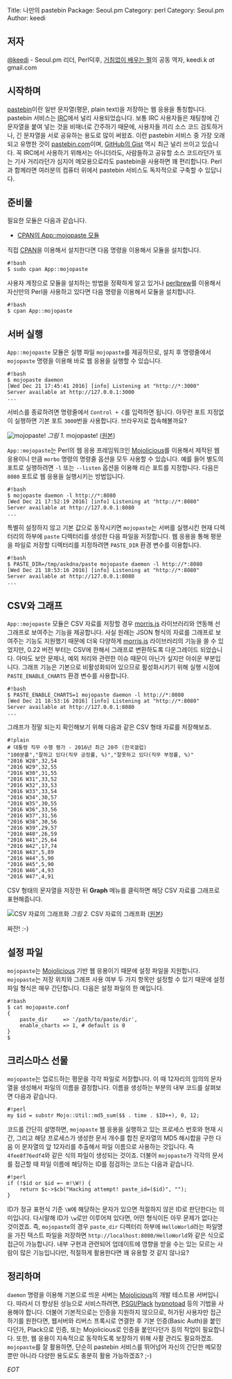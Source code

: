 Title:    나만의 pastebin
Package:  Seoul.pm
Category: perl
Category: Seoul.pm
Author:   keedi

저자
-----

[@keedi][twitter-keedi] - Seoul.pm 리더, Perl덕후,
[거침없이 배우는 펄][yes24-4433208]의 공동 역자, keedi.k _at_ gmail.com


시작하며
---------

[pastebin][wiki-pastebin]이란 일반 문자열(평문, plain text)을 저장하는 웹 응용을 통칭합니다.
pastebin 서비스는 [IRC][wiki-irc]에서 널리 사용되었습니다.
보통 IRC 사용자들은 채팅창에 긴 문자열을 붙여 넣는 것을 비매너로 간주하기 때문에,
사용자들 끼리 소스 코드 검토하거나, 긴 문자열을 서로 공유하는 용도로 많이 써왔죠.
이런 pastebin 서비스 중 가장 오래되고 유명한 것이 [pastebin.com][home-pastebin]이며,
[GitHub의 Gist][github-gist] 역시 최근 널리 쓰이고 있습니다.
꼭 IRC에서 사용하기 위해서는 아니더라도, 사람들하고 공유할 소스 코드라던가
또는 기사 거리라던가 심지어 메모용으로라도 pastebin을 사용하면 꽤 편리합니다.
Perl과 함께라면 여러분의 컴퓨터 위에서 pastebin 서비스도 독자적으로 구축할 수 있답니다.


준비물
-------

필요한 모듈은 다음과 같습니다.

- [CPAN의 App::mojopaste 모듈][cpan-app-mojopaste]

직접 [CPAN][cpan]을 이용해서 설치한다면 다음 명령을 이용해서 모듈을 설치합니다.

    #!bash
    $ sudo cpan App::mojopaste

사용자 계정으로 모듈을 설치하는 방법을 정확하게 알고 있거나
[perlbrew][home-perlbrew]를 이용해서 자신만의 Perl을 사용하고 있다면
다음 명령을 이용해서 모듈을 설치합니다.

    #!bash
    $ cpan App::mojopaste


서버 실행
----------

`App::mojopaste` 모듈은 실행 파일 `mojopaste`를 제공하므로,
설치 후 명령줄에서 `mojopaste` 명령을 이용해 바로 웹 응용을 실행할 수 있습니다.

    #!bash
    $ mojopaste daemon
    [Wed Dec 21 17:45:41 2016] [info] Listening at "http://*:3000"
    Server available at http://127.0.0.1:3000
    ...

서비스를 종료하려면 명령줄에서 `Control + C`를 입력하면 됩니다.
아무런 포트 지정없이 실행하면 기본 포트 `3000`번을 사용합니다.
브라우저로 접속해볼까요?

![mojopaste!][img-1-resize]
*그림 1.* mojopaste! ([원본][img-1])

`App::mojopaste`는 Perl의 웹 응용 프레임워크인 [Mojolicious][home-mojolicious]를
이용해서 제작된 웹 응용이니 만큼 `morbo` 명령의 명령줄 옵션을 모두 사용할 수 있습니다.
예를 들어 별도의 포트로 실행하려면 `-l` 또는 `--listen` 옵션을 이용해 리슨 포트를 지정합니다.
다음은 `8080` 포트로 웹 응용을 실행시키는 방법입니다.

    #!bash
    $ mojopaste daemon -l http://*:8080
    [Wed Dec 21 17:52:19 2016] [info] Listening at "http://*:8080"
    Server available at http://127.0.0.1:8080
    ...

특별히 설정하지 않고 기본 값으로 동작시키면 `mojopaste`는 서버를 실행시킨
현재 디렉터리의 하부에 `paste` 디렉터리를 생성한 다음 파일을 저장합니다.
웹 응용을 통해 평문을 파일로 저장할 디렉터리를 지정하려면 `PASTE_DIR` 환경 변수를 이용합니다.

    #!bash
    $ PASTE_DIR=/tmp/askdna/paste mojopaste daemon -l http://*:8080
    [Wed Dec 21 18:53:16 2016] [info] Listening at "http://*:8080"
    Server available at http://127.0.0.1:8080
    ...


CSV와 그래프
-------------

`App::mojopaste` 모듈은 CSV 자료를 저장할 경우 [morris.js][home-morrisjs]
라이브러리와 연동해 선 그래프로 보여주는 기능을 제공합니다.
사실 원래는 JSON 형식의 자료를 그래프로 보여주는 기능도 지원했기 때문에
더욱 다양하게 [morris.js][home-morrisjs] 라이브러리의 기능을 쓸 수 있었지만,
0.22 버전 부터는 CSV에 한해서 그래프로 변환하도록 다운그레이드 되었습니다.
아마도 보안 문제나, 예외 처리와 관련한 이슈 때문이 아닌가 싶지만 아쉬운 부분입니다.
그래프 기능은 기본으로 비활성화되어 있으므로 활성화시키기 위해
실행 시점에 `PASTE_ENABLE_CHARTS` 환경 변수를 사용합니다.

    #!bash
    $ PASTE_ENABLE_CHARTS=1 mojopaste daemon -l http://*:8080
    [Wed Dec 21 18:53:16 2016] [info] Listening at "http://*:8080"
    Server available at http://127.0.0.1:8080
    ...

그래프가 정말 되는지 확인해보기 위해 다음과 같은 CSV 형태 자료를 저장해보죠.

    #!plain
    # 대통령 직무 수행 평가 - 2016년 최근 20주 (한국갤럽)
    "100분률","잘하고 있다(직무 긍정률, %)","잘못하고 있다(직무 부정률, %)"
    "2016 W28",32,54
    "2016 W29",32,55
    "2016 W30",31,55
    "2016 W31",33,52
    "2016 W32",33,53
    "2016 W33",33,54
    "2016 W34",30,57
    "2016 W35",30,55
    "2016 W36",33,56
    "2016 W37",31,56
    "2016 W38",30,56
    "2016 W39",29,57
    "2016 W40",26,59
    "2016 W41",25,64
    "2016 W42",17,74
    "2016 W43",5,89
    "2016 W44",5,90
    "2016 W45",5,90
    "2016 W46",4,93
    "2016 W47",4,91

CSV 형태의 문자열을 저장한 뒤 **Graph** 메뉴를 클릭하면
해당 CSV 자료를 그래프로 표현해줍니다.

![CSV 자료의 그래프화][img-2-resize]
*그림 2.* CSV 자료의 그래프화 ([원본][img-2])

짜잔! :-)


설정 파일
----------

`mojopaste`는 [Mojolicious][home-mojolicious] 기반 웹 응용이기 때문에 설정 파일을 지원합니다.
`mojopaste`는 저장 위치와 그래프 사용 여부 두 가지 항목만 설정할 수 있기 때문에
설정 파일 형식은 매우 간단합니다.
다음은 설정 파일의 한 예입니다.

    #!bash
    $ cat mojopaste.conf
    {
        paste_dir     => '/path/to/paste/dir',
        enable_charts => 1, # default is 0
    }
    $


크리스마스 선물
----------------

`mojopaste`는 업로드하는 평문을 각각 파일로 저장합니다.
이 때 12자리의 임의의 문자열을 생성해서 파일의 이름을 결정합니다.
이름을 생성하는 부분의 내부 코드를 살펴보면 다음과 같습니다.

    #!perl
    my $id = substr Mojo::Util::md5_sum($$ . time . $ID++), 0, 12;

코드를 간단히 설명하면, `mojopaste` 웹 응용을 실행하고 있는 프로세스 번호와
현재 시간, 그리고 해당 프로세스가 생성한 문서 개수를 합친 문자열의
MD5 해시합을 구한 다음 이 문자열의 앞 12자리를 추출해서 파일 이름으로 사용하는 것입니다.
즉 `4fee8f76edf4`와 같은 식의 파일이 생성되는 것이죠.
더불어 `mojopaste`가 각각의 문서를 접근할 때 파일 이름에 해당하는 ID를 점검하는 코드는 다음과 같습니다.

    #!perl
    if (!$id or $id =~ m!\W!) {
        return $c->$cb("Hacking attempt! paste_id=($id)", "");
    }

ID가 정규 표현식 기준 `\W`에 해당하는 문자가 있으면 적절하지 않은 ID로 판단한다는 의미입니다.
다시말해 ID가 `\w`로만 이루어져 있다면, 어떤 형식이든 아무 문제가 없다는 것이겠죠.
즉, `mojopaste`의 경우 `paste_dir` 디렉터리 하부에 `HelloWorld`라는 파일명을 가진
텍스트 파일을 저장하면 `http://localhost:8080/HelloWorld`와 같은 식으로 접근이 가능합니다.
내부 구현과 관련되어 업데이트에 영향을 받을 수는 있는 모르는 사람이 많은 기능입니다만,
적절하게 활용한다면 꽤 유용할 것 같지 않나요?


정리하며
---------

`daemon` 명령을 이용해 기본으로 띄운 서버는 [Mojolicious][home-mojolicious]의 개발 테스트용 서버입니다.
따라서 더 향상된 성능으로 서비스하려면,
[PSGI/Plack][home-psgi-plack] [hypnotoad][cpan-mojo-server-hypnotoad] 등의 기법을 사용해야 합니다.
더불어 기본적으로는 인증을 지원하지 않으므로, 허가된 사용자만 접근하기를 원한다면,
웹서버와 리버스 프록시로 연결한 후 기본 인증(Basic Auth)을 붙인다던가,
Plack으로 인증, 또는 Mojolicious로 인증을 붙인다던가 등의 작업이 필요합니다.
또한, 웹 응용이 지속적으로 동작하도록 보장하기 위해 사활 관리도 필요하겠죠.
`mojopaste`를 잘 활용하면, 단순히 pastebin 서비스를 뛰어넘어
자신의 간단한 메모장 뿐만 아니라 다양한 용도로도 충분히 활용 가능하겠죠? ;-)

_EOT_


[img-1]:                        2016-12-22-1.png
[img-2]:                        2016-12-22-2.png

[img-1-resize]:                 2016-12-22-1_r.png
[img-2-resize]:                 2016-12-22-2_r.png


[cpan-app-mojopaste]:           https://metacpan.org/pod/App::mojopaste
[cpan-mojo-server-hypnotoad]:   https://metacpan.org/pod/Mojo::Server::Hypnotoad
[cpan]:                         http://www.cpan.org/
[github-gist]:                  https://gist.github.com/
[home-mojolicious]:             http://mojolicious.org/
[home-morrisjs]:                http://morrisjs.github.io/morris.js/
[home-pastebin]:                http://pastebin.com
[home-perlbrew]:                http://perlbrew.pl/
[home-psgi-plack]:              http://plackperl.org/
[twitter-keedi]:                http://twitter.com/#!/keedi
[wiki-irc]:                     https://en.wikipedia.org/wiki/Internet_Relay_Chat
[wiki-pastebin]:                https://en.wikipedia.org/wiki/Pastebin
[yes24-4433208]:                http://www.yes24.com/24/goods/4433208
